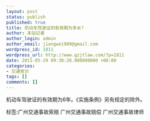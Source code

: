 ```yaml
---
layout: post
status: publish
published: true
title: 机动车驾驶证的有效期为多长?
author: 本站记者
author_login: admin
author_email: jiangwei909@gmail.com
wordpress_id: 1811
wordpress_url: http://www.gzjtlaw.com/?p=1811
date: 2011-05-29 09:30:28.000000000 +08:00
categories:
- 交通常识
tags: []
comments: []
---
```

机动车驾驶证的有效期为6年。《实施条例》另有规定的除外。 标签:广州交通事故索赔 广州交通事故赔偿 广州交通事故律师
